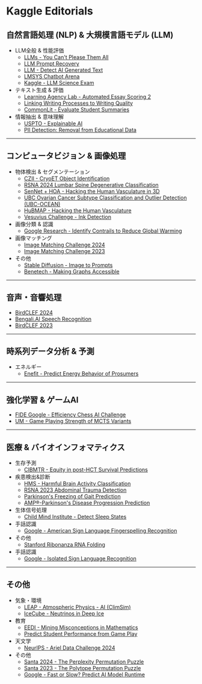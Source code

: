 # Kaggle Editorials

## 自然言語処理 (NLP) & 大規模言語モデル (LLM)

- LLM全般 & 性能評価
	- [LLMs - You Can't Please Them All](documents/llms-you-cant-please-them-all.md)
	- [LLM Prompt Recovery](documents/llm-prompt-recovery.md)
	- [LLM - Detect AI Generated Text](documents/llm-detect-ai-generated-text.md)
    - [LMSYS Chatbot Arena](documents/lmsys-chatbot-arena.md)
    - [Kaggle - LLM Science Exam](documents/kaggle-llm-science-exam.md)
- テキスト生成 & 評価
	- [Learning Agency Lab - Automated Essay Scoring 2](documents/learning-agency-lab-automated-essay-scoring-2.md)
	- [Linking Writing Processes to Writing Quality](documents/linking-writing-processes-to-writing-quality)
    - [CommonLit - Evaluate Student Summaries](documents/commonlit-evaluate-student-summaries.md)
- 情報抽出 & 意味理解
	- [USPTO - Explainable AI](documents/uspto-explainable-ai.md)
	- [PII Detection: Removal from Educational Data](documents/pii-detection-removal-from-educational-data.md)

---

## コンピュータビジョン & 画像処理

- 物体検出 & セグメンテーション
	- [CZII - CryoET Object Identification](documents/czii-cryo-et-object-identification.md)
	- [RSNA 2024 Lumbar Spine Degenerative Classification](documents/rsna-2024-lumbar-spine-degenerative-classification.md)
	- [SenNet + HOA - Hacking the Human Vasculature in 3D](documents/blood-vessel-segmentation.md)
	- [UBC Ovarian Cancer Subtype Classification and Outlier Detection (UBC-OCEAN)](documents/UBC-OCEAN.md.md)
    - [HuBMAP - Hacking the Human Vasculature](documents/hubmap-hacking-the-human-vasculature.md)
    - [Vesuvius Challenge - Ink Detection](documents/vesuvius-challenge-ink-detection.md)
- 画像分類 & 認識
    - [Google Research - Identify Contrails to Reduce Global Warming](documents/google-research-identify-contrails-reduce-global-warming.md)
- 画像マッチング
	- [Image Matching Challenge 2024](documents/image-matching-challenge-2024.md)
    - [Image Matching Challenge 2023](documents/image-matching-challenge-2023.md)
- その他
    - [Stable Diffusion - Image to Prompts](documents/stable-diffusion-image-to-prompts.md)
    - [Benetech - Making Graphs Accessible](documents/benetech-making-graphs-accessible.md)

---

## 音声・音響処理

- [BirdCLEF 2024](documents/birdclef-2024.md)
- [Bengali.AI Speech Recognition](documents/bengaliai-speech.md)
- [BirdCLEF 2023](documents/birdclef-2023.md)

---

## 時系列データ分析 & 予測

- エネルギー
	- [Enefit - Predict Energy Behavior of Prosumers](documents/predict-energy-behavior-of-prosumers.md)
    
---

## 強化学習 & ゲームAI

- [FIDE Google - Efficiency Chess AI Challenge](documents/fide-google-efficiency-chess-ai-challenge.md)
- [UM - Game Playing Strength of MCTS Variants](documents/um-game-playing-strength-of-mcts-variants.md)

---

## 医療 & バイオインフォマティクス

- 生存予測
	- [CIBMTR - Equity in post-HCT Survival Predictions](documents/equity-post-HCT-survival-predictions.md)
- 疾患検出&診断
	- [HMS - Harmful Brain Activity Classification](documents/hms-harmful-brain-activity-classification.md)
    - [RSNA 2023 Abdominal Trauma Detection](documents/rsna-2023-abdominal-trauma-detection.md)
    - [Parkinson's Freezing of Gait Prediction](documents/tlvmc-parkinsons-freezing-gait-prediction.md)
    - [AMP®-Parkinson's Disease Progression Prediction](documents/amp-parkinsons-disease-progression-prediction.md)
- 生体信号処理
    - [Child Mind Institute - Detect Sleep States](documents/child-mind-institute-detect-sleep-states.md)
- 手話認識
    - [Google - American Sign Language Fingerspelling Recognition](documents/asl-fingerspelling.md)
- その他
    - [Stanford Ribonanza RNA Folding](documents/stanford-ribonanza-rna-folding.md)
- 手話認識
    - [Google - Isolated Sign Language Recognition](documents/asl-signs.md)

---

## その他

- 気象・環境
    - [LEAP - Atmospheric Physics - AI (ClimSim)](documents/leap-atmospheric-physics-ai-climsim.md)
    - [IceCube - Neutrinos in Deep Ice](documents/icecube-neutrinos-in-deep-ice.md)
- 教育
    - [EEDI - Mining Misconceptions in Mathematics](documents/eedi-mining-misconceptions-in-mathematics.md)
    - [Predict Student Performance from Game Play](documents/predict-student-performance-from-game-play.md)
- 天文学
	- [NeurIPS - Ariel Data Challenge 2024](documents/ariel-data-challenge-2024.md)
- その他
    - [Santa 2024 - The Perplexity Permutation Puzzle](documents/santa-2024.md)
    - [Santa 2023 - The Polytope Permutation Puzzle](documents/santa-2023.md)
    - [Google - Fast or Slow? Predict AI Model Runtime](documents/predict-ai-model-runtime.md)



